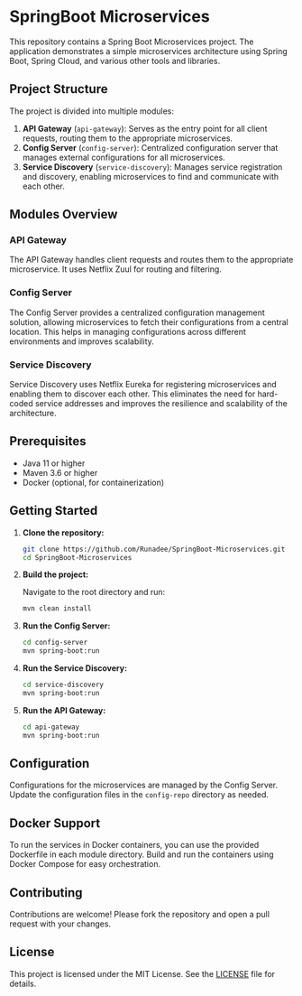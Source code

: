 

# SpringBoot Microservices

This repository contains a Spring Boot Microservices project. The application demonstrates a simple microservices architecture using Spring Boot, Spring Cloud, and various other tools and libraries.

## Project Structure

The project is divided into multiple modules:

1. **API Gateway** (`api-gateway`): Serves as the entry point for all client requests, routing them to the appropriate microservices.
2. **Config Server** (`config-server`): Centralized configuration server that manages external configurations for all microservices.
3. **Service Discovery** (`service-discovery`): Manages service registration and discovery, enabling microservices to find and communicate with each other.

## Modules Overview

### API Gateway

The API Gateway handles client requests and routes them to the appropriate microservice. It uses Netflix Zuul for routing and filtering.

### Config Server

The Config Server provides a centralized configuration management solution, allowing microservices to fetch their configurations from a central location. This helps in managing configurations across different environments and improves scalability.

### Service Discovery

Service Discovery uses Netflix Eureka for registering microservices and enabling them to discover each other. This eliminates the need for hard-coded service addresses and improves the resilience and scalability of the architecture.

## Prerequisites

- Java 11 or higher
- Maven 3.6 or higher
- Docker (optional, for containerization)

## Getting Started

1. **Clone the repository:**

   ```sh
   git clone https://github.com/Runadee/SpringBoot-Microservices.git
   cd SpringBoot-Microservices
   ```

2. **Build the project:**

   Navigate to the root directory and run:

   ```sh
   mvn clean install
   ```

3. **Run the Config Server:**

   ```sh
   cd config-server
   mvn spring-boot:run
   ```

4. **Run the Service Discovery:**

   ```sh
   cd service-discovery
   mvn spring-boot:run
   ```

5. **Run the API Gateway:**

   ```sh
   cd api-gateway
   mvn spring-boot:run
   ```

## Configuration

Configurations for the microservices are managed by the Config Server. Update the configuration files in the `config-repo` directory as needed.

## Docker Support

To run the services in Docker containers, you can use the provided Dockerfile in each module directory. Build and run the containers using Docker Compose for easy orchestration.

## Contributing

Contributions are welcome! Please fork the repository and open a pull request with your changes.

## License

This project is licensed under the MIT License. See the [LICENSE](LICENSE) file for details.

